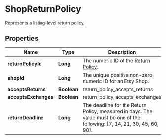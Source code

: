 

# ShopReturnPolicy

Represents a listing-level return policy.

## Properties

| Name | Type | Description | Notes |
|------------ | ------------- | ------------- | -------------|
|**returnPolicyId** | **Long** | The numeric ID of the [Return Policy](/documentation/reference#operation/getShopReturnPolicies). |  [optional] |
|**shopId** | **Long** | The unique positive non-zero numeric ID for an Etsy Shop. |  [optional] |
|**acceptsReturns** | **Boolean** | return_policy_accepts_returns |  [optional] |
|**acceptsExchanges** | **Boolean** | return_policy_accepts_exchanges |  [optional] |
|**returnDeadline** | **Long** | The deadline for the Return Policy, measured in days. The value must be one of the following: [7, 14, 21, 30, 45, 60, 90]. |  [optional] |




